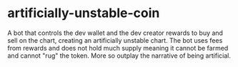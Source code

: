 # artificially-unstable-coin
A bot that controls the dev wallet and the dev creator rewards to buy and sell on the chart, creating an artificially unstable chart. The bot uses fees from rewards and does not hold much supply meaning it cannot be farmed and cannot "rug" the token. More so outplay the narrative of being artificial. 

